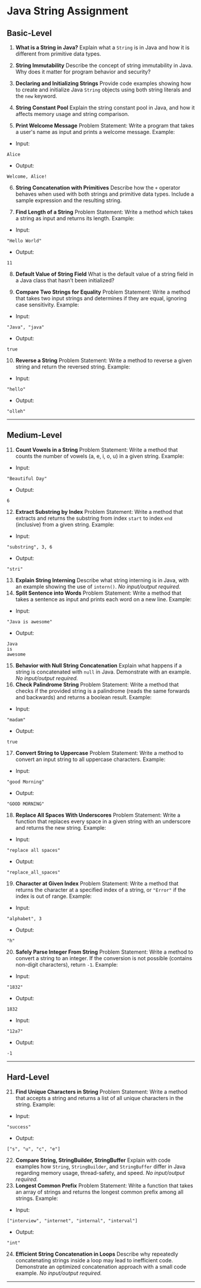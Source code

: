 # Java String Assignment

## Basic-Level

1. **What is a String in Java?**
Explain what a `String` is in Java and how it is different from primitive data types.

2. **String Immutability**
Describe the concept of string immutability in Java. Why does it matter for program behavior and security?

3. **Declaring and Initializing Strings**
Provide code examples showing how to create and initialize Java `String` objects using both string literals and the `new` keyword.

4. **String Constant Pool**
Explain the string constant pool in Java, and how it affects memory usage and string comparison.

5. **Print Welcome Message**
Problem Statement:
Write a program that takes a user's name as input and prints a welcome message.
Example:
- Input:

```  
Alice  
```

- Output:

```  
Welcome, Alice!  
```

6. **String Concatenation with Primitives**
Describe how the `+` operator behaves when used with both strings and primitive data types. Include a sample expression and the resulting string.

7. **Find Length of a String**
Problem Statement:
Write a method which takes a string as input and returns its length.
Example:
- Input:

```  
"Hello World"  
```

- Output:

```  
11  
```

8. **Default Value of String Field**
What is the default value of a string field in a Java class that hasn’t been initialized?

9. **Compare Two Strings for Equality**
Problem Statement:
Write a method that takes two input strings and determines if they are equal, ignoring case sensitivity.
Example:
- Input:

```  
"Java", "java"  
```

- Output:

```  
true  
```

10. **Reverse a String**
Problem Statement:
Write a method to reverse a given string and return the reversed string.
Example:
- Input:

```  
"hello"  
```

- Output:

```  
"olleh"  
```


***

## Medium-Level

11. **Count Vowels in a String**
Problem Statement:
Write a method that counts the number of vowels (a, e, i, o, u) in a given string.
Example:
- Input:

```  
"Beautiful Day"  
```

- Output:

```  
6  
```

12. **Extract Substring by Index**
Problem Statement:
Write a method that extracts and returns the substring from index `start` to index `end` (inclusive) from a given string.
Example:
- Input:

```  
"substring", 3, 6  
```

- Output:

```  
"stri"  
```

13. **Explain String Interning**
Describe what string interning is in Java, with an example showing the use of `intern()`.
_No input/output required._
14. **Split Sentence into Words**
Problem Statement:
Write a method that takes a sentence as input and prints each word on a new line.
Example:
- Input:

```  
"Java is awesome"  
```

- Output:

```  
Java  
is  
awesome  
```

15. **Behavior with Null String Concatenation**
Explain what happens if a string is concatenated with `null` in Java. Demonstrate with an example.
_No input/output required._
16. **Check Palindrome String**
Problem Statement:
Write a method that checks if the provided string is a palindrome (reads the same forwards and backwards) and returns a boolean result.
Example:
- Input:

```  
"madam"  
```

- Output:

```  
true  
```

17. **Convert String to Uppercase**
Problem Statement:
Write a method to convert an input string to all uppercase characters.
Example:
- Input:

```  
"good Morning"  
```

- Output:

```  
"GOOD MORNING"  
```

18. **Replace All Spaces With Underscores**
Problem Statement:
Write a function that replaces every space in a given string with an underscore and returns the new string.
Example:
- Input:

```  
"replace all spaces"  
```

- Output:

```  
"replace_all_spaces"  
```

19. **Character at Given Index**
Problem Statement:
Write a method that returns the character at a specified index of a string, or `"Error"` if the index is out of range.
Example:
- Input:

```  
"alphabet", 3  
```

- Output:

```  
"h"  
```

20. **Safely Parse Integer From String**
Problem Statement:
Write a method to convert a string to an integer. If the conversion is not possible (contains non-digit characters), return `-1`.
Example:
- Input:

```  
"1832"  
```

- Output:

```  
1832  
```

- Input:

```  
"12a7"  
```

- Output:

```  
-1  
```


***

## Hard-Level

21. **Find Unique Characters in String**
Problem Statement:
Write a method that accepts a string and returns a list of all unique characters in the string.
Example:
- Input:

```  
"success"  
```

- Output:

```  
["s", "u", "c", "e"]  
```

22. **Compare String, StringBuilder, StringBuffer**
Explain with code examples how `String`, `StringBuilder`, and `StringBuffer` differ in Java regarding memory usage, thread-safety, and speed.
_No input/output required._
23. **Longest Common Prefix**
Problem Statement:
Write a function that takes an array of strings and returns the longest common prefix among all strings.
Example:
- Input:

```  
["interview", "internet", "internal", "interval"]  
```

- Output:

```  
"int"  
```

24. **Efficient String Concatenation in Loops**
Describe why repeatedly concatenating strings inside a loop may lead to inefficient code. Demonstrate an optimized concatenation approach with a small code example.
_No input/output required._

***
